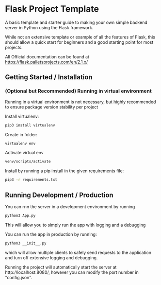 # Flask Project Template

A basic template and starter guide to making your own simple backend server in Python using the Flask framework.

While not an extensive template or example of all the features of Flask, this should allow a quick start for beginners
and a good starting point for most projects.

All Official documentation can be found at https://flask.palletsprojects.com/en/2.1.x/

## Getting Started / Installation

### (Optional but Recommended) Running in virtual environment

Running in a virtual environment is not necessary, but highly recommended to ensure package version stability per
project

Install virtualenv:

```bash
pip3 install virtualenv
```

Create in folder:

```bash
virtualenv env
```

Activate virtual env

```bash
venv/scripts/activate
```

Install by running a pip install in the given requirements file:

```bash
pip3 -r requirements.txt
```

## Running Development / Production

You can rnn the server in a development environment by running

```bash
python3 App.py
```

This will allow you to simply run the app with logging and a debugging

You can run the app in production by running:

```bash
python3 __init__.py
```

which will allow multiple clients to safely send requests to the application and turn off extensive logging and
debugging.

Running the project will automatically start the server at http://localhost:8080/, however you can modify the port
number in "config.json".
